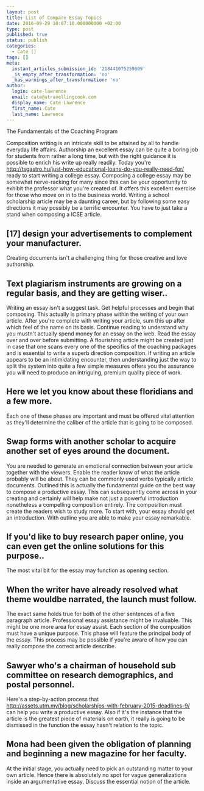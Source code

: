 ```yaml
---
layout: post
title: List of Compare Essay Topics
date: 2016-09-29 10:07:10.000000000 +02:00
type: post
published: true
status: publish
categories:
  - Cate []
tags: []
meta:
  instant_articles_submission_id: '218441075259609'
  _is_empty_after_transformation: 'no'
  _has_warnings_after_transformation: 'no'
author:
  login: cate-lawrence
  email: cate@atravellingcook.com
  display_name: Cate Lawrence
  first_name: Cate
  last_name: Lawrence
---
```

The Fundamentals of the Coaching Program

Composition writing is an intricate skill to be attained by all to
handle everyday life affairs. Authorship an excellent essay can be quite
a boring job for students from rather a long time, but with the right
guidance it is possible to enrich his write up really readily. Today
you're
http://tsgastro.hu/just-how-educational-loans-do-you-really-need-for/
ready to start writing a college essay. Composing a college essay may be
somewhat nerve-racking for many since this can be your opportunity to
exhibit the professor what you're created of. It offers this excellent
exercise for those who move on in to the business world. Writing a
school scholarship article may be a daunting career, but by following
some easy directions it may possibly be a terrific encounter. You have
to just take a stand when composing a ICSE article.

\[17\] design your advertisements to complement your manufacturer.
------------------------------------------------------------------

Creating documents isn't a challenging thing for those creative and love
authorship.

Text plagiarism instruments are growing on a regular basis, and they are getting wiser..
----------------------------------------------------------------------------------------

Writing an essay isn't a suggest task. Get helpful processes and begin
that composing. This actually is primary phase within the writing of
your own article. After you're complete with writing your article, sum
this up after which feel of the name on its basis. Continue reading to
understand why you mustn't actually spend money for an essay on the web.
Read the essay over and over before submitting. A flourishing article
might be created just in case that one scans every one of the specifics
of the coaching packages and is essential to write a superb direction
composition. If writing an article appears to be an intimidating
encounter, then understanding just the way to split the system into
quite a few simple measures offers you the assurance you will need to
produce an intriguing, premium quality piece of work.

Here we let you know about these floridians and a few more.
-----------------------------------------------------------

Each one of these phases are important and must be offered vital
attention as they'll determine the caliber of the article that is going
to be composed.

Swap forms with another scholar to acquire another set of eyes around the document.
-----------------------------------------------------------------------------------

You are needed to generate an emotional connection between your article
together with the viewers. Enable the reader know of what the article
probably will be about. They can be commonly used verbs typically
article documents. Outlined this is actually the fundamental guide on
the best way to compose a productive essay. This can subsequently come
across in your creating and certainly will help make not just a powerful
introduction nonetheless a compelling composition entirely. The
composition must create the readers wish to study more. To start with,
your essay should get an introduction. With outline you are able to make
your essay remarkable.

If you'd like to buy research paper online, you can even get the online solutions for this purpose..
----------------------------------------------------------------------------------------------------

The most vital bit for the essay may function as opening section.

When the writer have already resolved what theme wouldbe narrated, the launch must follow.
------------------------------------------------------------------------------------------

The exact same holds true for both of the other sentences of a five
paragraph article. Professional essay assistance might be invaluable.
This might be one more area for essay assist. Each section of the
composition must have a unique purpose. This phase will feature the
principal body of the essay. This process may be possible if you're
aware of how you can really compose the correct article describe.

Sawyer who's a chairman of household sub committee on research demographics, and postal personnel.
--------------------------------------------------------------------------------------------------

Here's a step-by-action process that
http://assets.utm.my/blog/scholarships-with-february-2015-deadlines-9/
can help you write a productive essay. Also if it's the instance that
the article is the greatest piece of materials on earth, it really is
going to be dismissed in the function the essay hasn't relation to the
topic.

Mona had been given the obligation of planning and beginning a new magazine for her faculty.
--------------------------------------------------------------------------------------------

At the initial stage, you actually need to pick an outstanding matter to
your own article. Hence there is absolutely no spot for vague
generalizations inside an argumentative essay. Discuss the essential
notion of the article.
